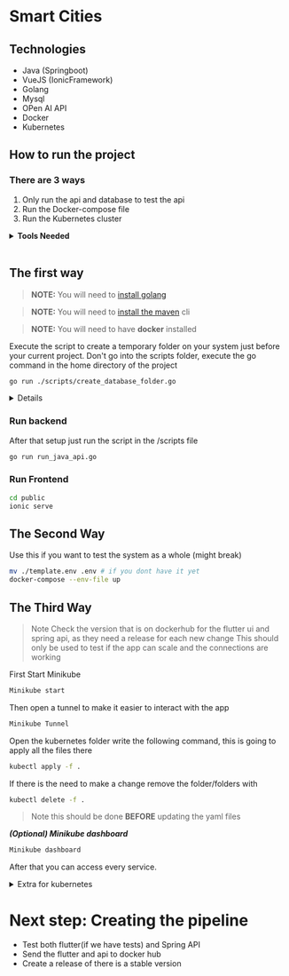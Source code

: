 # Smart Cities

## Technologies

- Java (Springboot)
- VueJS (IonicFramework)
- Golang
- Mysql
- OPen AI API
- Docker
- Kubernetes

## How to run the project

### There are 3 ways

1. Only run the api and database to test the api
2. Run the Docker-compose file
3. Run the Kubernetes cluster

<details><summary><b>Tools Needed</b></summary>

**_Maven_**

- Download the zip or tar depending on your OS [link](https://maven.apache.org/download.cgi)
- If you are on linux/Mac follow this [link](https://www.digitalocean.com/community/tutorials/install-maven-linux-ubuntu)
- If you are on windows follow this [link](https://phoenixnap.com/kb/install-maven-windows)


**_golang_**

Follow the steps on this [link](https://go.dev/doc/install)

**_Docker_**

- For [Linux](https://docs.docker.com/desktop/install/linux/)
- For [Mac](https://docs.docker.com/desktop/install/mac-install/)
- For [windows](https://docs.docker.com/desktop/install/windows-install/)

**_Kubernetes_**

- For [Linux](https://kubernetes.io/docs/tasks/tools/install-kubectl-linux/)
- For [Mac](https://kubernetes.io/docs/tasks/tools/install-kubectl-macos/)
- For [windows](https://kubernetes.io/docs/tasks/tools/install-kubectl-windows/)

**_Minikube_**

- [Here](https://minikube.sigs.k8s.io/docs/start/?arch=%2Fwindows%2Fx86-64%2Fstable%2F.exe+download)

**_Flutter_**

- Follow this [link](https://docs.flutter.dev/get-started/install) choose your OS and then android

</details>

<br>

## **The first way**

> **NOTE:** You will need to [install golang](https://go.dev/doc/install)

> **NOTE:** You will need to [install the maven](https://maven.apache.org/download.cgi) cli

> **NOTE:** You will need to have **docker** installed

Execute the script to create a temporary folder on your system just before your current project. Don't go into the scripts folder, execute the go command in the home directory of the project

```bash
go run ./scripts/create_database_folder.go
```

<details>What is happening

```bash
## Do this if you haven't created the .env file
cp ./template.env .env
## Create a new folder where you will run the docker with the database
mkdir ../TempDatabase
## Copy the .env file to where you are going to run the docker file
cp ./template.env ../TempDatabase/.env
# Copy the database docker file into the folder
cp ./database-docker-compose.yml ../TempDatabase/docker-compose.yml
cd ../TempDatabase
# Execute the docker compose file
docker-compose --env-file up
```

</details>

### Run backend 
After that setup just run the script in the /scripts file

```bash
go run run_java_api.go 
```

### Run Frontend

```bash
cd public
ionic serve
```

## **The Second Way**

Use this if you want to test the system as a whole (might break)


```bash
mv ./template.env .env # if you dont have it yet
docker-compose --env-file up
```
## **The Third Way**
> Note Check the version that is on dockerhub for the flutter ui and spring api, as they need a release for each new change
> This should only be used to test if the app can scale and the connections are working

First Start Minikube
```bash
Minikube start
```

Then open a tunnel to make it easier to interact with the app
```bash
Minikube Tunnel
```

Open the kubernetes folder write the following command, this is going to apply all the files there
```bash
kubectl apply -f .
```

If there is the need to make a change remove the folder/folders with
```bash
kubectl delete -f .
```
> Note this should be done **BEFORE** updating the yaml files

***(Optional) Minikube dashboard***
```bash
Minikube dashboard
```

After that you can access every service.


<details><summary>Extra for kubernetes</summary>
If you don't want to use minikube dashboard, you can just use the kubectl cli

**To check the nodes**
```bash
kubectl get nodes -o wide
```
or if you want only one
```bash
kubectl get nodes <NODE_NAME>
```
<br>

**To check the services**
```bash
kubectl get services -o wide
```
or if you want only one
```bash
kubectl get services <SERVICE_NAME>
```
</details>

# Next step: Creating the pipeline
- Test both flutter(if we have tests) and Spring API
- Send the flutter and api to docker hub
- Create a release of there is a stable version